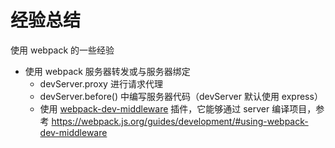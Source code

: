 # 经验总结

使用 webpack 的一些经验

- 使用 webpack 服务器转发或与服务器绑定
  - devServer.proxy 进行请求代理
  - devServer.before() 中编写服务器代码（devServer 默认使用 express） 
  - 使用 [webpack-dev-middleware](https://www.npmjs.com/package/webpack-dev-middleware) 插件，它能够通过 server 编译项目，参考 https://webpack.js.org/guides/development/#using-webpack-dev-middleware